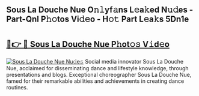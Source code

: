 ## Sous La Douche Nue O𝚗𝚕yf𝚊ns L𝚎a𝚔ed N𝚞𝚍es - Part-QnI P𝚑𝚘tos Vi𝚍𝚎o - H𝚘𝚝 Part L𝚎a𝚔s 5Dn1e

# <h2><a href="http://kfc8kyn.oniu.top/?m=Sous+La+Douche+Nue">🔗👉 🔴 Sous La Douche Nue P𝚑ot𝚘𝚜 V𝚒d𝚎o</a></h2>

[![Sous La Douche Nue Nu𝚍e𝚜](https://i.imgur.com/0qMVB7G.gif)](http://kfc8kyn.oniu.top/?m=Sous+La+Douche+Nue)
Social media innovator Sous La Douche Nue, acclaimed for disseminating dance and lifestyle knowledge, through presentations and blogs. Exceptional choreographer Sous La Douche Nue, famed for their remarkable abilities and achievements in creating dance routines.  
